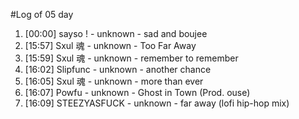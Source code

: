 #Log of 05 day

1. [00:00] sayso ! - unknown - sad and boujee
1. [15:57] Sxul 魂 - unknown - Too Far Away
1. [15:59] Sxul 魂 - unknown - remember to remember
1. [16:02] Slipfunc - unknown - another chance
1. [16:05] Sxul 魂 - unknown - more than ever
1. [16:07] Powfu - unknown - Ghost in Town (Prod. ouse)
1. [16:09] STEEZYASFUCK - unknown - far away (lofi hip-hop mix)
